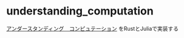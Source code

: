 # understanding_computation

[アンダースタンディング　コンピュテーション](https://www.amazon.co.jp/dp/487311697X) をRustとJuliaで実装する
